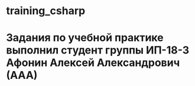 # training_csharp
# Задания по учебной практике выполнил студент группы ИП-18-3 Афонин Алексей Александрович (ААА)

